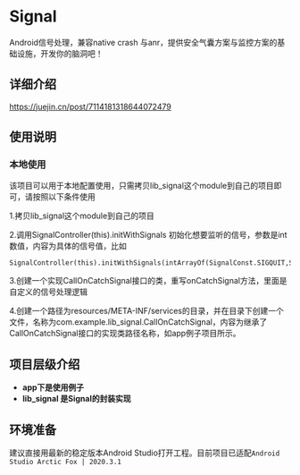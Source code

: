 # Signal
Android信号处理，兼容native crash 与anr，提供安全气囊方案与监控方案的基础设施，开发你的脑洞吧！
## 详细介绍
https://juejin.cn/post/7114181318644072479

## 使用说明
### 本地使用
该项目可以用于本地配置使用，只需拷贝lib_signal这个module到自己的项目即可，请按照以下条件使用

1.拷贝lib_signal这个module到自己的项目

2.调用SignalController(this).initWithSignals 初始化想要监听的信号，参数是int数值，内容为具体的信号值，比如

```
SignalController(this).initWithSignals(intArrayOf(SignalConst.SIGQUIT,SignalConst.SIGABRT))

```
3.创建一个实现CallOnCatchSignal接口的类，重写onCatchSignal方法，里面是自定义的信号处理逻辑

4.创建一个路径为resources/META-INF/services的目录，并在目录下创建一个文件，名称为com.example.lib_signal.CallOnCatchSignal，内容为继承了
CallOnCatchSignal接口的实现类路径名称，如app例子项目所示。




## 项目层级介绍
* **app下是使用例子**
* **lib_signal 是Signal的封装实现**

## 环境准备
建议直接用最新的稳定版本Android Studio打开工程。目前项目已适配`Android Studio Arctic Fox | 2020.3.1`
### 
